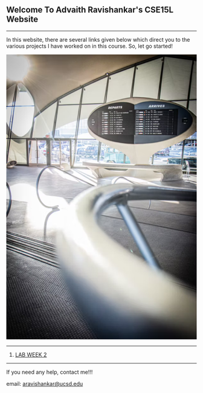 ## Welcome To Advaith Ravishankar's CSE15L Website
***
In this website, there are several links given below which direct you to the various projects I have worked on in this course. So, let go started!

![HomePageImage](./images/index/index_page.png)

***

1. [LAB WEEK 2](https://advaithravishankar.github.io/cse15l-lab-reports/labs/lab-week-2.html)


***

If you need any help, contact me!!!

email: aravishankar@ucsd.edu

